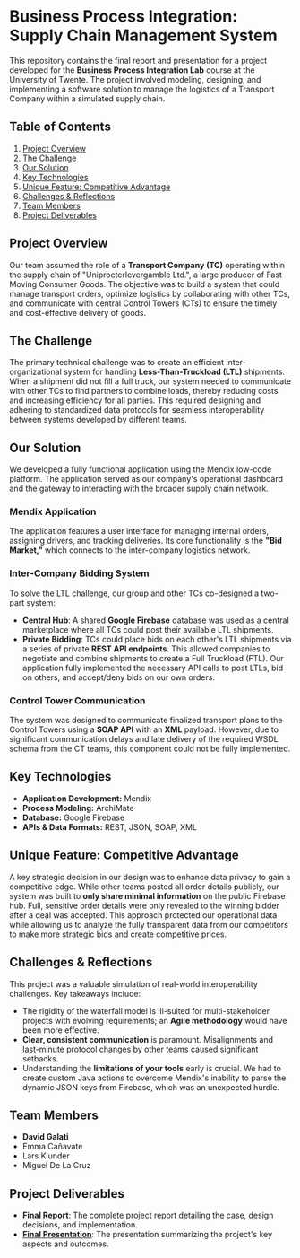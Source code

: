 # Business Process Integration: Supply Chain Management System

This repository contains the final report and presentation for a project developed for the **Business Process Integration Lab** course at the University of Twente. The project involved modeling, designing, and implementing a software solution to manage the logistics of a Transport Company within a simulated supply chain.

## Table of Contents
1.  [Project Overview](#project-overview)
2.  [The Challenge](#the-challenge)
3.  [Our Solution](#our-solution)
4.  [Key Technologies](#key-technologies)
5.  [Unique Feature: Competitive Advantage](#unique-feature-competitive-advantage)
6.  [Challenges & Reflections](#challenges--reflections)
7.  [Team Members](#team-members)
8.  [Project Deliverables](#project-deliverables)

## Project Overview

Our team assumed the role of a **Transport Company (TC)** operating within the supply chain of "Uniprocterlevergamble Ltd.", a large producer of Fast Moving Consumer Goods. The objective was to build a system that could manage transport orders, optimize logistics by collaborating with other TCs, and communicate with central Control Towers (CTs) to ensure the timely and cost-effective delivery of goods.

## The Challenge

The primary technical challenge was to create an efficient inter-organizational system for handling **Less-Than-Truckload (LTL)** shipments. When a shipment did not fill a full truck, our system needed to communicate with other TCs to find partners to combine loads, thereby reducing costs and increasing efficiency for all parties. This required designing and adhering to standardized data protocols for seamless interoperability between systems developed by different teams.

## Our Solution

We developed a fully functional application using the Mendix low-code platform. The application served as our company's operational dashboard and the gateway to interacting with the broader supply chain network.

### Mendix Application
The application features a user interface for managing internal orders, assigning drivers, and tracking deliveries. Its core functionality is the **"Bid Market,"** which connects to the inter-company logistics network.

### Inter-Company Bidding System
To solve the LTL challenge, our group and other TCs co-designed a two-part system:
* **Central Hub**: A shared **Google Firebase** database was used as a central marketplace where all TCs could post their available LTL shipments.
* **Private Bidding**: TCs could place bids on each other's LTL shipments via a series of private **REST API endpoints**. This allowed companies to negotiate and combine shipments to create a Full Truckload (FTL). Our application fully implemented the necessary API calls to post LTLs, bid on others, and accept/deny bids on our own orders.

### Control Tower Communication
The system was designed to communicate finalized transport plans to the Control Towers using a **SOAP API** with an **XML** payload. However, due to significant communication delays and late delivery of the required WSDL schema from the CT teams, this component could not be fully implemented.

## Key Technologies
* **Application Development:** Mendix
* **Process Modeling:** ArchiMate
* **Database:** Google Firebase
* **APIs & Data Formats:** REST, JSON, SOAP, XML

## Unique Feature: Competitive Advantage

A key strategic decision in our design was to enhance data privacy to gain a competitive edge. While other teams posted all order details publicly, our system was built to **only share minimal information** on the public Firebase hub. Full, sensitive order details were only revealed to the winning bidder after a deal was accepted. This approach protected our operational data while allowing us to analyze the fully transparent data from our competitors to make more strategic bids and create competitive prices.

## Challenges & Reflections

This project was a valuable simulation of real-world interoperability challenges. Key takeaways include:
* The rigidity of the waterfall model is ill-suited for multi-stakeholder projects with evolving requirements; an **Agile methodology** would have been more effective.
* **Clear, consistent communication** is paramount. Misalignments and last-minute protocol changes by other teams caused significant setbacks.
* Understanding the **limitations of your tools** early is crucial. We had to create custom Java actions to overcome Mendix's inability to parse the dynamic JSON keys from Firebase, which was an unexpected hurdle.

## Team Members
* **David Galati**
* Emma Cañavate
* Lars Klunder
* Miguel De La Cruz

## Project Deliverables
* **[Final Report](./group%2025%20BPIL%20Final%20report.pdf)**: The complete project report detailing the case, design decisions, and implementation.
* **[Final Presentation](./g_25_BPIL%20presentation.pptx)**: The presentation summarizing the project's key aspects and outcomes.
